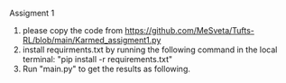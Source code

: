 Assigment 1
1) please copy the code from https://github.com/MeSveta/Tufts-RL/blob/main/Karmed_assigment1.py
2) install requirments.txt by running the following command in the local terminal: "pip install -r requirements.txt"
3) Run "main.py" to get the results as following.
